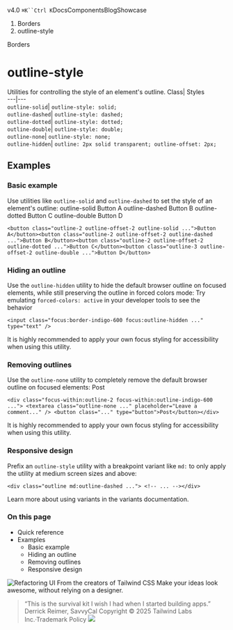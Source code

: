 v4.0
`⌘K``Ctrl K`DocsComponentsBlogShowcase
  1. Borders
  2. outline-style


Borders
# outline-style
Utilities for controlling the style of an element's outline.
Class| Styles  
---|---  
`outline-solid`| `outline-style: solid;`  
`outline-dashed`| `outline-style: dashed;`  
`outline-dotted`| `outline-style: dotted;`  
`outline-double`| `outline-style: double;`  
`outline-none`| `outline-style: none;`  
`outline-hidden`| `outline: 2px solid transparent; outline-offset: 2px;`  
## Examples
### Basic example
Use utilities like `outline-solid` and `outline-dashed` to set the style of an element's outline:
outline-solid
Button A
outline-dashed
Button B
outline-dotted
Button C
outline-double
Button D
```
<button class="outline-2 outline-offset-2 outline-solid ...">Button A</button><button class="outline-2 outline-offset-2 outline-dashed ...">Button B</button><button class="outline-2 outline-offset-2 outline-dotted ...">Button C</button><button class="outline-3 outline-offset-2 outline-double ...">Button D</button>
```

### Hiding an outline
Use the `outline-hidden` utility to hide the default browser outline on focused elements, while still preserving the outline in forced colors mode:
Try emulating `forced-colors: active` in your developer tools to see the behavior
```
<input class="focus:border-indigo-600 focus:outline-hidden ..." type="text" />
```

It is highly recommended to apply your own focus styling for accessibility when using this utility.
### Removing outlines
Use the `outline-none` utility to completely remove the default browser outline on focused elements:
Post
```
<div class="focus-within:outline-2 focus-within:outline-indigo-600 ..."> <textarea class="outline-none ..." placeholder="Leave a comment..." /> <button class="..." type="button">Post</button></div>
```

It is highly recommended to apply your own focus styling for accessibility when using this utility.
### Responsive design
Prefix an `outline-style` utility with a breakpoint variant like `md:` to only apply the utility at medium screen sizes and above:
```
<div class="outline md:outline-dashed ..."> <!-- ... --></div>
```

Learn more about using variants in the variants documentation.
### On this page
  * Quick reference
  * Examples
    * Basic example
    * Hiding an outline
    * Removing outlines
    * Responsive design


![Refactoring UI](https://tailwindcss.com/_next/image?url=%2F_next%2Fstatic%2Fmedia%2Fbook-promo.27d91093.png&w=256&q=75)
From the creators of Tailwind CSS
Make your ideas look awesome, without relying on a designer.
> “This is the survival kit I wish I had when I started building apps.”
> Derrick Reimer, SavvyCal
Copyright © 2025 Tailwind Labs Inc.·Trademark Policy
![](https://cdn.usefathom.com/?h=https%3A%2F%2Ftailwindcss.com&p=%2Fdocs%2Foutline-style&r=&sid=PMFMDJGK&qs=%7B%7D&cid=10169645)
